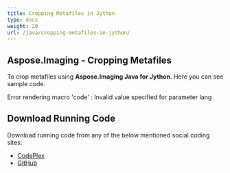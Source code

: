```yaml
---
title: Cropping Metafiles in Jython
type: docs
weight: 20
url: /java/cropping-metafiles-in-jython/
---
```


## **Aspose.Imaging - Cropping Metafiles**
To crop metafiles using **Aspose.Imaging Java for Jython**. Here you can see sample code.

Error rendering macro 'code' : Invalid value specified for parameter lang
## **Download Running Code**
Download running code from any of the below mentioned social coding sites:

- [CodePlex](https://asposewordsjavajython.codeplex.com/releases/view/619260)
- [GitHub](https://github.com/aspose-words/Aspose.Words-for-Java/releases/tag/Aspose.Words_Java_for_Jython-v1.0.0)
